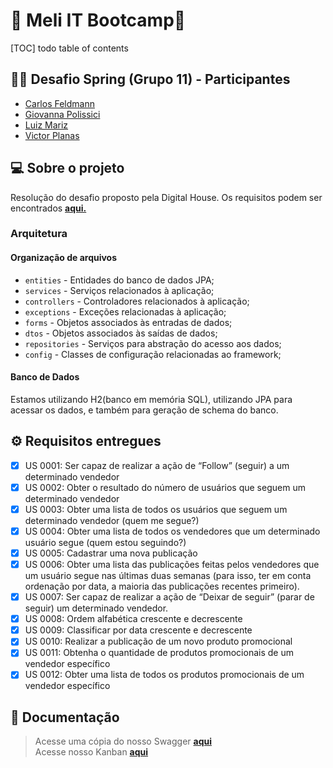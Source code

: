 # 🚀 Meli IT Bootcamp🚀 
[TOC]
todo table of contents

## 👨‍💻  Desafio Spring (Grupo 11) - Participantes
- [Carlos Feldmann](https://github.com/CarlosFeldmann) 
- [Giovanna Polissici](https://github.com/Giovannapls) 
- [Luiz Mariz](https://github.com/lmarizmeli) 
- [Victor Planas](https://github.com/Victor-Planas)

## 💻 Sobre o projeto
Resolução do desafio proposto pela Digital House. Os requisitos podem ser encontrados [**aqui.**](https://docs.google.com/document/d/e/2PACX-1vRODnxUgWId0uaewPRRepfeLNXdi9iMKdE811dw_mwW_yK3k66vED2sam8ZNqB9PQ/pub)  

### Arquitetura

#### Organização de arquivos

* `entities` - Entidades do banco de dados JPA;
* `services` - Serviços relacionados à aplicação;
* `controllers` - Controladores relacionados à aplicação;
* `exceptions` - Exceções relacionadas à aplicação;
* `forms` - Objetos associados às entradas de dados;
* `dtos` - Objetos associados às saídas de dados;
* `repositories` - Serviços para abstração do acesso aos dados;
* `config` - Classes de configuração relacionadas ao framework;

#### Banco de Dados
Estamos utilizando H2(banco em memória SQL), utilizando JPA para acessar os dados, e também para geração de schema do banco.


## ⚙️ Requisitos entregues

- [x] US 0001: Ser capaz de realizar a ação de “Follow” (seguir) a um determinado vendedor
- [x] US 0002: Obter o resultado do número de usuários que seguem um determinado vendedor
- [x] US 0003: Obter uma lista de todos os usuários que seguem um determinado vendedor (quem me segue?)
- [x] US 0004:  Obter uma lista de todos os vendedores que um determinado usuário segue (quem estou seguindo?)
- [x] US 0005: Cadastrar uma nova publicação
- [x] US 0006: Obter uma lista das publicações feitas pelos vendedores que um usuário segue nas últimas duas semanas (para isso, ter em conta ordenação por data, a maioria das publicações recentes primeiro).
- [x] US 0007: Ser capaz de realizar a ação de “Deixar de seguir” (parar de seguir) um determinado vendedor.
- [x] US 0008: Ordem alfabética crescente e decrescente
- [x] US 0009: Classificar por data crescente e decrescente
- [x] US 0010:  Realizar a publicação de um novo produto promocional
- [x] US 0011: Obtenha o quantidade de produtos promocionais de um vendedor específico
- [x] US 0012: Obter uma lista de todos os produtos promocionais de um vendedor específico

## 📃 Documentação
> Acesse uma cópia  do nosso Swagger [**aqui**](https://lmarizmeli.github.io/social-meli/index.html)  
> Acesse nosso Kanban [**aqui**](https://github.com/lmarizmeli/social-meli/projects/1)
